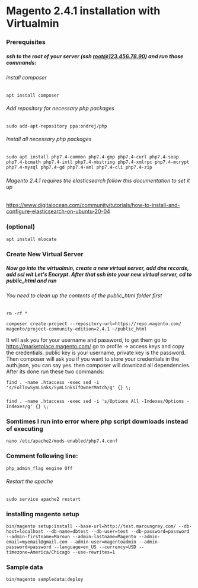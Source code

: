# Magento 2.4.1 installation with Virtualmin

### Prerequisites

##### ssh to the root of your server (ssh root@123.456.78.90) and run those commands:
###### install composer
`apt install composer`
###### Add repository for necessary php packages
`sudo add-apt-repository ppa:ondrej/php`
###### Install all necessary php packages
`sudo apt install php7.4-common php7.4-gmp php7.4-curl php7.4-soap php7.4-bcmath php7.4-intl php7.4-mbstring php7.4-xmlrpc php7.4-mcrypt php7.4-mysql php7.4-gd php7.4-xml php7.4-cli php7.4-zip`
###### Magento 2.4.1 requires the elasticsearch follow this documentation to set it up
https://www.digitalocean.com/community/tutorials/how-to-install-and-configure-elasticsearch-on-ubuntu-20-04
### (optional)
`apt install mlocate`



### Create New Virtual Server

##### Now go into the virtualmin, create a new virtual server, add dns records, add ssl wit Let's Encrypt. After that ssh into your new virtual server, cd to public_html and run
###### You need to clean up the contents of the public_html folder first
`rm -rf *`

`composer create-project --repository-url=https://repo.magento.com/ magento/project-community-edition=2.4.1 ~/public_html`

It will ask you for your username and password, to get them go to https://marketplace.magento.com/ go to profile -> access keys and copy the credentials. public key is your username, private key is the password. Then composer will ask you if you want to store your credentials in the auth.json, you can say yes. then composer will download all dependencies. After its done run these two commands:

`find . -name .htaccess -exec sed -i 's/FollowSymLinks/SymLinksIfOwnerMatch/g' {} \;`
###
`find . -name .htaccess -exec sed -i 's/Options All -Indexes/Options -Indexes/g' {} \;`
### Somtimes I run into error where php script downloads instead of executing
`nano /etc/apache2/mods-enabled/php7.4.conf`
### Comment following line:
`php_admin_flag engine Off`

###### Restart the apache
`sudo service apache2 restart`





### installing magento setup 
`bin/magento setup:install --base-url=http://test.maroungrey.com/ --db-host=localhost --db-name=dbtest --db-user=test --db-password=password --admin-firstname=Maroun --admin-lastname=Magento --admin-email=myemail@gmail.com --admin-user=magentoadmin --admin-password=password --language=en_US --currency=USD --timezone=America/Chicago --use-rewrites=1`
### Sample data
`bin/magento sampledata:deploy`


